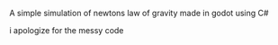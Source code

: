 A simple simulation of newtons law of gravity made in godot using C#

i apologize for the messy code

